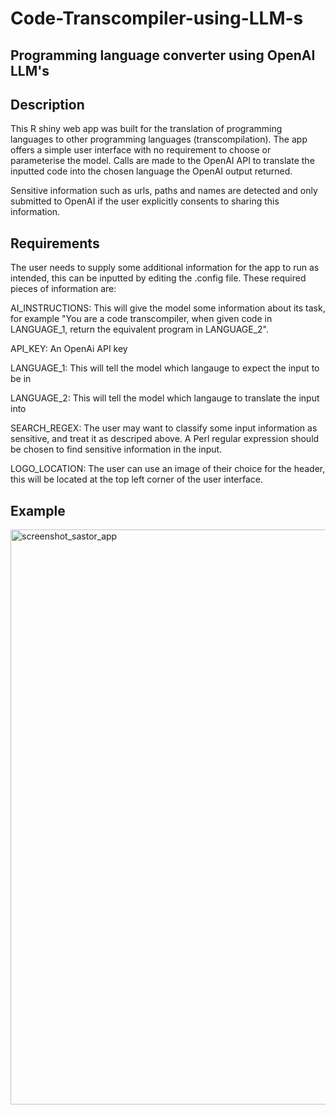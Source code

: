 # Code-Transcompiler-using-LLM-s
## Programming language converter using OpenAI LLM's 
## Description

This R shiny web app was built for the translation of programming languages to other programming languages (transcompilation).
The app offers a simple user interface with no requirement to choose or parameterise the model.
Calls are made to the OpenAI API to translate the inputted code into the chosen language the OpenAI output returned.

Sensitive information such as urls, paths and names are detected and only submitted to OpenAI if the user explicitly consents to sharing
this information. 

## Requirements

The user needs to supply some additional information for the app to run as intended, this can be inputted by editing the .config file.
These required pieces of information are:

AI_INSTRUCTIONS: This will give the model some information about its task, for example "You are a code transcompiler, when given code in LANGUAGE_1, return the equivalent program in LANGUAGE_2".

API_KEY: An OpenAi API key

LANGUAGE_1: This will tell the model which langauge to expect the input to be in

LANGUAGE_2: This will tell the model which langauge to translate the input into

SEARCH_REGEX: The user may want to classify some input information as sensitive, and treat it as descriped above. A Perl regular expression should be chosen to find sensitive information in the input.

LOGO_LOCATION: The user can use an image of their choice for the header, this will be located at the top left corner of the user interface.

## Example

<img width="920" alt="screenshot_sastor_app" src="https://github.com/CSOIreland/Code-Transcompiler-using-LLMs-public/assets/12334028/a9f59a23-ec34-4ca2-ab0c-d7b479fd4769">

